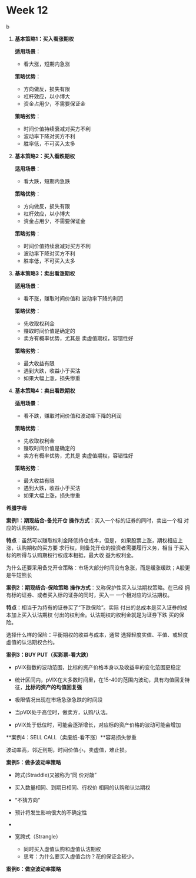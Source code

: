 # Week 12
b
1. **基本策略1：买入看涨期权**

    **适用场景**：
    - 看大涨，短期内急涨

    **策略优势**：
    - 方向做反，损失有限
    - 杠杆效应，以小博大
    - 资金占用少，不需要保证金

    **策略劣势**：
    - 时间价值持续衰减对买方不利
    - 波动率下降对买方不利
    - 胜率低，不可买入太多

2. **基本策略2：买入看跌期权**

    **适用场景**：
    - 看大跌，短期内急跌

    **策略优势**：
    - 方向做反，损失有限
    - 杠杆效应，以小博大
    - 资金占用少，不需要保证金

    **策略劣势**：
    - 时间价值持续衰减对买方不利
    - 波动率下降对买方不利
    - 胜率低，不可买入太多

3. **基本策略3：卖出看涨期权**

    **适用场景**：
    - 看不涨，赚取时间价值和
    波动率下降的利润

    **策略优势**：
    - 先收取权利金
    - 赚取时间价值是确定的
    - 卖方有概率优势，尤其是
    卖虚值期权，容错性好
    
    **策略劣势**：
    - 最大收益有限
    - 遇到大跌，收益小于买沽
    - 如果大幅上涨，损失惨重

4. **基本策略4：卖出看跌期权**

    **适用场景**：
    - 看不跌，赚取时间价值和波动率下降的利润

    **策略优势**：
    - 先收取权利金
    - 赚取时间价值是确定的
    - 卖方有概率优势，尤其是
    卖虚值期权，容错性好

    **策略劣势**：
    - 最大收益有限
    - 遇到大跌，收益小于买沽
    - 如果大幅上涨，损失惨重

**希腊字母**

**案例1：期现结合-备兑开仓**
**操作方式**：买入一个标的证券的同时，卖出一个相
对应的认购期权。

**特点**：虽然可以赚取权利金降低持仓成本，但是，
如果股票上涨，期权相应上涨，认购期权的买方要
求行权，则备兑开仓的投资者需要履行义务，相当
于买入标的所得与认购期权行权成本相抵，最大收
益为权利金。

为什么还要采用备兑开仓策略：市场大部分时间没有急涨，而是缓涨缓跌；A股更是牛短熊长

**案例2：期现结合-保险策略**
**操作方式**：又称保护性买入认沽期权策略。在已经
拥有标的证券、或者买入标的证券的同时，买入一
一个相对应的认沽期权。

**特点**：相当于为持有的证券买了“下跌保险”。实际
付出的总成本是买入证券的成本加上买入认沽期权
付出的权利金。认沽期权的权利金就是为证券下跌
买的保险。

选择什么样的保险：平衡期权的收益与成本，通常
选择轻度实值、平值、或轻度虚值的认沽期权合约。

**案例3：BUY PUT（买彩票-看大跌）**

- pVIX指数的波动范围，比标的资产价格本身以及收益率的变化范围更稳定

- 统计区间内，pVIX在大多数时间里，在15-40的范围内波动，具有均值回复特征，**比标的资产的均值回复强**

- 极限情况出现在市场急涨急跌的时间段

- 当pVIX处于高位时，做卖方，认购/认沽。

- pVIX处于低位时，可能会逐渐增长，对应标的资产价格的波动可能会增加

**案例4：SELL CALL（卖废纸-看不涨）**容易损失惨重

波动率高，邻近到期，时间价值小，卖虚值，难止损。

**案例5：做多波动率策略**
- 跨式(Straddle)又被称为“同
价对敲”

- 买入数量相同、到期日相同、行权价
  相同的认购和认沽期权

- “不猜方向”
- 预计将发生影响很大的不确定性
- 
- 宽跨式（Strangle）
    - 同时买入虚值认购和虚值认沽期权
    - 思考：为什么要买入虚值合约？花的保证金较少。

**案例6：做空波动率策略**



